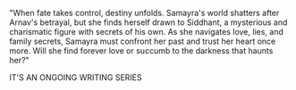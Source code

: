 "When fate takes control, destiny unfolds. Samayra's world shatters after Arnav's betrayal, but she finds herself drawn to Siddhant, a mysterious and charismatic figure with secrets of his own. As she navigates love, lies, and family secrets, Samayra must confront her past and trust her heart once more. Will she find forever love or succumb to the darkness that haunts her?"

IT'S AN ONGOING WRITING SERIES
